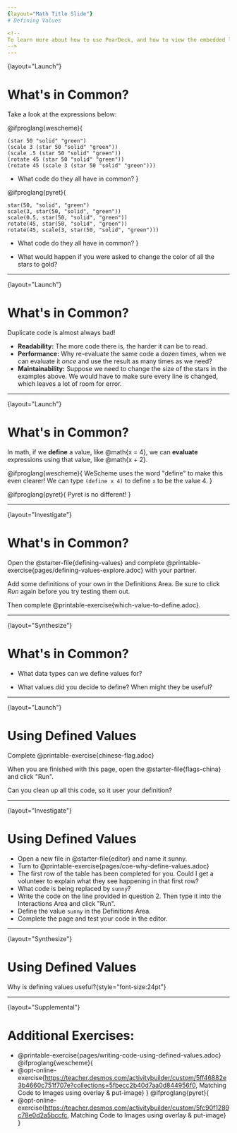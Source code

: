 ```yaml
---
{layout="Math Title Slide"}
# Defining Values

<!--
To learn more about how to use PearDeck, and how to view the embedded links on these slides without going into present mode visit https://help.peardeck.com/en
-->
---
```

{layout="Launch"}
# What's in Common? 

Take a look at the expressions below:

@ifproglang{wescheme}{

```
(star 50 "solid" "green")
(scale 3 (star 50 "solid" "green"))
(scale .5 (star 50 "solid" "green"))
(rotate 45 (star 50 "solid" "green"))
(rotate 45 (scale 3 (star 50 "solid" "green")))
```
- What code do they all have in common?
}

@ifproglang{pyret}{
```
star(50, "solid", "green")
scale(3, star(50, "solid", "green"))
scale(0.5, star(50, "solid", "green"))
rotate(45, star(50, "solid", "green"))
rotate(45, scale(3, star(50, "solid", "green")))
```
- What code do they all have in common?
}

- What would happen if you were asked to change the color of all the stars to gold?

---
{layout="Launch"}
# What's in Common? 

Duplicate code is almost always bad! 

- __Readability:__ The more code there is, the harder it can be to read.
- __Performance:__ Why re-evaluate the same code a dozen times, when we can evaluate it _once_ and use the result as many times as we need?
- __Maintainability:__ Suppose we need to change the size of the stars in the examples above. We would have to make sure every line is changed, which leaves a lot of room for error.

---
{layout="Launch"}
# What's in Common? 

In math, if we **define** a value, like @math{x = 4}, we can **evaluate** expressions using that value, like @math{x + 2}.

@ifproglang{wescheme}{
WeScheme uses the word "define" to make this even clearer! We can type `(define x 4)` to define `x` to be the value 4.
}

@ifproglang{pyret}{
Pyret is no different!
} 

---
{layout="Investigate"}
# What's in Common? 

Open the @starter-file{defining-values} and complete @printable-exercise{pages/defining-values-explore.adoc} with your partner.

Add some definitions of your own in the Definitions Area. Be sure to click *Run* again before you try testing them out.

Then complete @printable-exercise{which-value-to-define.adoc}.

---
{layout="Synthesize"}
# What's in Common? 

- What data types can we define values for?

- What values did you decide to define? When might they be useful?

<!--
What data types can we define values for?
_All of them - Number, String, Image_
-->
---
{layout="Launch"}
# Using Defined Values

Complete @printable-exercise{chinese-flag.adoc}

When you are finished with this page, open the @starter-file{flags-china} and click "Run".

Can you clean up all this code, so it user your definition?
<!--
It will direct them to open the @starter-file{flags-china} once they complete the first half of the questions on the page.
-->

---
{layout="Investigate"}
# Using Defined Values

- Open a new file in @starter-file{editor} and name it sunny.
- Turn to @printable-exercise{pages/coe-why-define-values.adoc}
- The first row of the table has been completed for you. Could I get a volunteer to explain what they see happening in that first row?
- What code is being replaced by `sunny`? 
- Write the code on the line provided in question 2. Then type it into the Interactions Area and click "Run".
- Define the value `sunny` in the Definitions Area.
- Complete the page and test your code in the editor.

<!--
The code for sunny is @show{(code '(radial-star 30 20 50 "solid" "yellow"))}
-->

---
{layout="Synthesize"}
# Using Defined Values

Why is defining values useful?{style="font-size:24pt"}

---
{layout="Supplemental"}
# Additional Exercises:

* @printable-exercise{pages/writing-code-using-defined-values.adoc}
@ifproglang{wescheme}{
* @opt-online-exercise{https://teacher.desmos.com/activitybuilder/custom/5ff46882e3b4660c751f707e?collections=5fbecc2b40d7aa0d844956f0, Matching Code to Images using overlay & put-image}
}
@ifproglang{pyret}{
* @opt-online-exercise{https://teacher.desmos.com/activitybuilder/custom/5fc90f1289c78e0d2a5bccfc, Matching Code to Images using overlay & put-image}
}